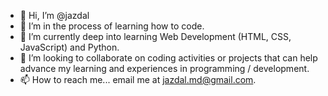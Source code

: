 - 👋 Hi, I’m @jazdal
- 👀 I’m in the process of learning how to code.
- 🌱 I’m currently deep into learning Web Development (HTML, CSS, JavaScript) and Python.
- 💞️ I’m looking to collaborate on coding activities or projects that can help advance my learning and experiences in programming / development.
- 📫 How to reach me... email me at jazdal.md@gmail.com.

<!---
jazdal/jazdal is a ✨ special ✨ repository because its `README.md` (this file) appears on your GitHub profile.
You can click the Preview link to take a look at your changes.
--->

